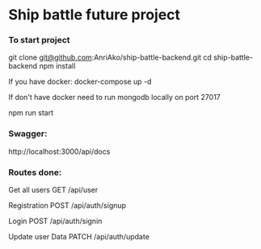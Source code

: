 # Ship battle future project

### To start project

git clone git@github.com:AnriAko/ship-battle-backend.git
cd ship-battle-backend
npm install

If you have docker:
docker-compose up -d

If don't have docker need to run mongodb locally on port 27017

npm run start

### Swagger:

http://localhost:3000/api/docs

### Routes done:

Get all users
GET /api/user

Registration
POST /api/auth/signup

Login
POST /api/auth/signin

Update user Data
PATCH /api/auth/update
